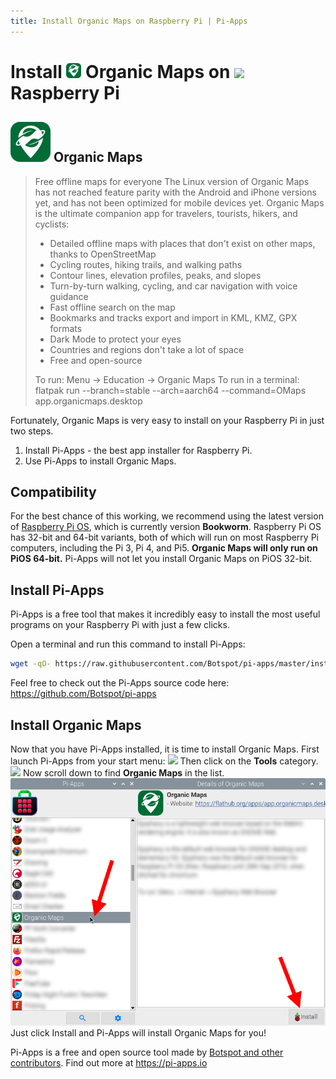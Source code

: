 ```yaml
---
title: Install Organic Maps on Raspberry Pi | Pi-Apps
---
```

<div class="simple-install-content content">

# Install <img src="/img/app-icons/Organic Maps/icon-64.png" height=24> Organic Maps on <img src=/img/other-icons/raspberrypi-icon.svg height=24> Raspberry Pi

## <img src="/img/app-icons/Organic Maps/icon-64.png"> Organic Maps
> Free offline maps for everyone
> The Linux version of Organic Maps has not reached feature parity with the Android and iPhone versions yet, and has not been optimized for mobile devices yet. Organic Maps is the ultimate companion app for travelers, tourists, hikers, and cyclists:
> 
> - Detailed offline maps with places that don't exist on other maps, thanks to OpenStreetMap
> - Cycling routes, hiking trails, and walking paths
> - Contour lines, elevation profiles, peaks, and slopes
> - Turn-by-turn walking, cycling, and car navigation with voice guidance
> - Fast offline search on the map
> - Bookmarks and tracks export and import in KML, KMZ, GPX formats
> - Dark Mode to protect your eyes
> - Countries and regions don't take a lot of space
> - Free and open-source
> 
> To run: Menu -> Education -> Organic Maps
> To run in a terminal: flatpak run --branch=stable --arch=aarch64 --command=OMaps app.organicmaps.desktop

Fortunately, Organic Maps is very easy to install on your Raspberry Pi in just two steps.
1. Install Pi-Apps - the best app installer for Raspberry Pi.
2. Use Pi-Apps to install Organic Maps.
</div>
<div class="simple-install-content content">

## Compatibility
For the best chance of this working, we recommend using the latest version of [Raspberry Pi OS](https://www.raspberrypi.com/software/), which is currently version **Bookworm**.
Raspberry Pi OS has 32-bit and 64-bit variants, both of which will run on most Raspberry Pi computers, including the Pi 3, Pi 4, and Pi5.
**Organic Maps will only run on PiOS 64-bit.** Pi-Apps will not let you install Organic Maps on PiOS 32-bit.
</div>
<div class="simple-install-content content">

## Install Pi-Apps

Pi-Apps is a free tool that makes it incredibly easy to install the most useful programs on your Raspberry Pi with just a few clicks.

Open a terminal and run this command to install Pi-Apps:
```bash
wget -qO- https://raw.githubusercontent.com/Botspot/pi-apps/master/install | bash
```
Feel free to check out the Pi-Apps source code here: https://github.com/Botspot/pi-apps
</div>
<div class="simple-install-content content">

## Install Organic Maps

Now that you have Pi-Apps installed, it is time to install Organic Maps.
First launch Pi-Apps from your start menu:
<img src="/img/start-menu.png">
Then click on the <b>Tools</b> category.
<img src="/img/category-selections/Tools.png">
Now scroll down to find <b>Organic Maps</b> in the list.
<img src="/img/app-icons/Organic Maps/app-selection.png">
Just click Install and Pi-Apps will install Organic Maps for you!
</div>
<div class="simple-install-content content">

Pi-Apps is a free and open source tool made by [Botspot and other contributors](/about/#contributors). Find out more at https://pi-apps.io
</div>
